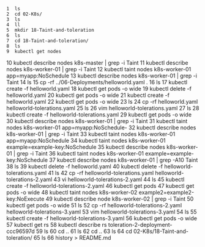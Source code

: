     1  ls
    2  cd 02-K8s/
    3  ls
    4  ll
    5  mkdir 18-Taint-and-toleration
    6  ls
    7  cd 18-Taint-and-toleration/
    8  ls
    9  kubectl get nodes
   10  kubectl describe nodes k8s-master | grep -i Taint
   11  kubectl describe nodes k8s-worker-01 | grep -i Taint
   12  kubectl taint nodes k8s-worker-01 app=myapp:NoSchedule
   13  kubectl describe nodes k8s-worker-01 | grep -i Taint
   14  ls
   15  cp -rf ../06-Deployments/helloworld.yaml .
   16  ls
   17  kubectl create -f helloworld.yaml 
   18  kubectl get pods -o wide 
   19  kubectl delete -f helloworld.yaml 
   20  kubectl get pods -o wide 
   21  kubectl create -f helloworld.yaml 
   22  kubectl get pods -o wide 
   23  ls
   24  cp -rf helloworld.yaml helloworld-tolerations.yaml 
   25  ls
   26  vim helloworld-tolerations.yaml 
   27  ls
   28  kubectl create -f helloworld-tolerations.yaml 
   29  kubectl get pods -o wide 
   30  kubectl describe nodes k8s-worker-01 | grep -i Taint
   31  kubectl taint nodes k8s-worker-01 app=myapp:NoSchedule-
   32  kubectl describe nodes k8s-worker-01 | grep -i Taint
   33  kubectl taint nodes k8s-worker-01 app=myapp:NoSchedule
   34  kubectl taint nodes k8s-worker-01 example=example-key:NoSchedule
   35  kubectl describe nodes k8s-worker-01 | grep -i Taint
   36  kubectl taint nodes k8s-worker-01 example=example-key:NoSchedule
   37  kubectl describe nodes k8s-worker-01 | grep -A10 Taint
   38  ls
   39  kubectl delete -f helloworld.yaml 
   40  kubectl delete -f helloworld-tolerations.yaml 
   41  ls
   42  cp -rf helloworld-tolerations.yaml helloworld-tolerations-2.yaml 
   43  vi helloworld-tolerations-2.yaml 
   44  ls
   45  kubectl create -f helloworld-tolerations-2.yaml 
   46  kubectl get pods 
   47  kubectl get pods -o wide 
   48  kubectl taint nodes k8s-worker-02 example2=example2-key:NoExecute
   49  kubectl describe node k8s-worker-02 | grep -i Taint
   50  kubectl get pods -o wide 
   51  ls
   52  cp -rf helloworld-tolerations-2.yaml helloworld-tolerations-3.yaml 
   53  vim helloworld-tolerations-3.yaml 
   54  ls
   55  kubectl create -f helloworld-tolerations-3.yaml 
   56  kubectl get pods -o wide 
   57  kubectl get rs 
   58  kubectl describe rs toleration-2-deployment-ccc96597d
   59  ls
   60  cd ..
   61  ls
   62  cd ..
   63  ls
   64  cd 02-K8s/18-Taint-and-toleration/
   65  ls
   66  history > README.md
